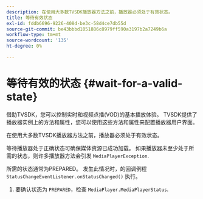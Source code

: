 ```yaml
---
description: 在使用大多数TVSDK播放器方法之前，播放器必须处于有效状态。
title: 等待有效状态
exl-id: fddb6696-9226-408d-be3c-58d4ce7db55d
source-git-commit: be43bbbd1051886c8979ff590a3197b2a7249b6a
workflow-type: tm+mt
source-wordcount: '135'
ht-degree: 0%

---
```


# 等待有效的状态 {#wait-for-a-valid-state}

借助TVSDK，您可以控制实时和视频点播(VOD)的基本播放体验。 TVSDK提供了播放器实例上的方法和属性，您可以使用这些方法和属性来配置播放器用户界面。

在使用大多数TVSDK播放器方法之前，播放器必须处于有效状态。

等待播放器处于正确状态可确保媒体资源已成功加载。 如果播放器未至少处于所需的状态，则许多播放器方法会引发 `MediaPlayerException`.

所需的状态通常为PREPARED。 发生此情况时，的回调例程 `StatusChangeEventListener.onStatusChanged()` 执行。

1. 要确认状态为 `PREPARED`，检查 `MediaPlayer.MediaPlayerStatus`.
